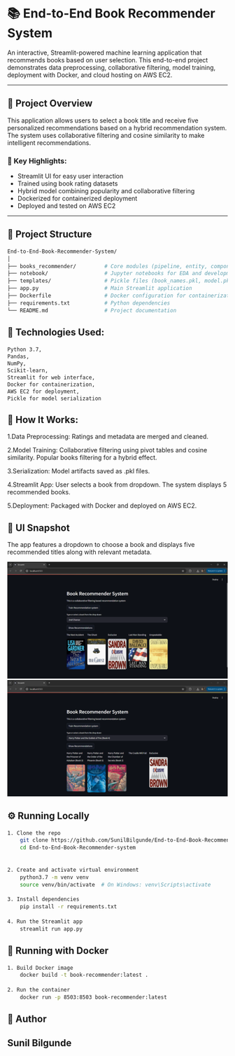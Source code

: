 # 📚 End-to-End Book Recommender System
An interactive, Streamlit-powered machine learning application that recommends books based on user selection. This end-to-end project demonstrates data preprocessing, collaborative filtering, model training, deployment with Docker, and cloud hosting on AWS EC2.


---

## 🚀 Project Overview

This application allows users to select a book title and receive five personalized recommendations based on a hybrid recommendation system. The system uses collaborative filtering and cosine similarity to make intelligent recommendations.

### 🧠 Key Highlights:
- Streamlit UI for easy user interaction
- Trained using book rating datasets
- Hybrid model combining popularity and collaborative filtering
- Dockerized for containerized deployment
- Deployed and tested on AWS EC2

---


## 📂 Project Structure


```bash
End-to-End-Book-Recommender-System/
│
├── books_recommender/         # Core modules (pipeline, entity, components, config)
├── notebook/                  # Jupyter notebooks for EDA and development
├── templates/                 # Pickle files (book_names.pkl, model.pkl, final_rating.pkl)
├── app.py                     # Main Streamlit application
├── Dockerfile                 # Docker configuration for containerization
├── requirements.txt           # Python dependencies
└── README.md                  # Project documentation
```


## 🧰 Technologies Used:

    Python 3.7,
    Pandas,
    NumPy, 
    Scikit-learn,
    Streamlit for web interface,
    Docker for containerization,
    AWS EC2 for deployment,
    Pickle for model serialization


## 🧪 How It Works:

1.Data Preprocessing: Ratings and metadata are merged and cleaned.

2.Model Training:
    Collaborative filtering using pivot tables and cosine similarity.
    Popular books filtering for a hybrid effect.

3.Serialization: Model artifacts saved as .pkl files.

4.Streamlit App:
    User selects a book from dropdown.
    The system displays 5 recommended books.

5.Deployment: Packaged with Docker and deployed on AWS EC2.


## 📸 UI Snapshot
The app features a dropdown to choose a book and displays five recommended titles along with relevant metadata.

![alt text](Demo1.png)
![alt text](Demo2.png)

## ⚙️ Running Locally
```bash
1. Clone the repo
    git clone https://github.com/SunilBilgunde/End-to-End-Book-Recommender-system.git
    cd End-to-End-Book-Recommender-system


2. Create and activate virtual environment
    python3.7 -m venv venv
    source venv/bin/activate  # On Windows: venv\Scripts\activate

3. Install dependencies
    pip install -r requirements.txt

4. Run the Streamlit app
    streamlit run app.py
```


## 🐳 Running with Docker
```bash
1. Build Docker image
    docker build -t book-recommender:latest .

2. Run the container
    docker run -p 8503:8503 book-recommender:latest

```

## 🤝 Author
## Sunil Bilgunde

